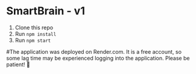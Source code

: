 # SmartBrain - v1

1. Clone this repo
2. Run `npm install`
3. Run `npm start`

#The application was deployed on Render.com. It is a free account, so some lag time may be experienced logging into the application. Please be patient! 🙂
